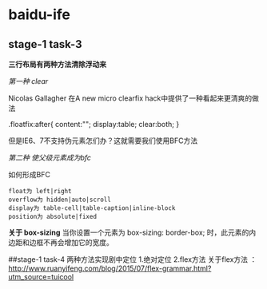 # baidu-ife


## stage-1 task-3
**三行布局有两种方法清除浮动来**

*第一种 clear*

Nicolas Gallagher 在A new micro clearfix hack中提供了一种看起来更清爽的做法

.floatfix:after{
    content:"";
    display:table;
    clear:both;
}

但是IE6、7不支持伪元素怎们办？这就需要我们使用BFC方法

*第二种 使父级元素成为bfc*

如何形成BFC

    float为 left|right
    overflow为 hidden|auto|scroll
    display为 table-cell|table-caption|inline-block
    position为 absolute|fixed


**关于 box-sizing**
当你设置一个元素为 box-sizing: border-box; 时，此元素的内边距和边框不再会增加它的宽度。 


##stage-1 task-4
两种方法实现剧中定位
1.绝对定位
2.flex方法 
关于flex方法 ： http://www.ruanyifeng.com/blog/2015/07/flex-grammar.html?utm_source=tuicool

